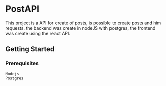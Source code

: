 # PostAPI
This project is a API for create of posts, is possible to create posts and him requests. the backend was create in nodeJS with postgres, the frontend was create using the react API.
## Getting Started
### Prerequisites
```
Nodejs 
Postgres
```

